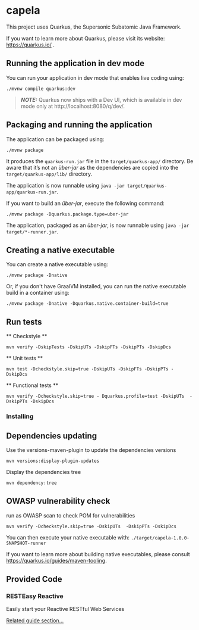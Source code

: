 # capela

This project uses Quarkus, the Supersonic Subatomic Java Framework.

If you want to learn more about Quarkus, please visit its website: https://quarkus.io/ .

## Running the application in dev mode

You can run your application in dev mode that enables live coding using:

```shell script
./mvnw compile quarkus:dev
```

> **_NOTE:_**  Quarkus now ships with a Dev UI, which is available in dev mode only at http://localhost:8080/q/dev/.

## Packaging and running the application

The application can be packaged using:

```shell script
./mvnw package
```

It produces the `quarkus-run.jar` file in the `target/quarkus-app/` directory.
Be aware that it’s not an _über-jar_ as the dependencies are copied into the `target/quarkus-app/lib/` directory.

The application is now runnable using `java -jar target/quarkus-app/quarkus-run.jar`.

If you want to build an _über-jar_, execute the following command:

```shell script
./mvnw package -Dquarkus.package.type=uber-jar
```

The application, packaged as an _über-jar_, is now runnable using `java -jar target/*-runner.jar`.

## Creating a native executable

You can create a native executable using:

```shell script
./mvnw package -Dnative
```

Or, if you don't have GraalVM installed, you can run the native executable build in a container using:

```shell script
./mvnw package -Dnative -Dquarkus.native.container-build=true 
```

## Run tests

** Checkstyle **

```shell script
mvn verify -DskipTests -DskipUTs -DskipFTs -DskipPTs -DskipDcs
```

** Unit tests **

```shell script
mvn test -Dcheckstyle.skip=true -DskipUTs -DskipFTs -DskipPTs -DskipDcs
```

** Functional tests **

```shell script
mvn verify -Dcheckstyle.skip=true - Dquarkus.profile=test -DskipUTs  -DskipPTs -DskipDcs
```

### Installing

## Dependencies updating

Use the versions-maven-plugin to update the dependencies versions

```shell script
mvn versions:display-plugin-updates
```

Display the dependencies tree

```shell script
mvn dependency:tree
```

## OWASP vulnerability check

run as OWASP scan to check POM for vulnerabilities

```shell script
mvn verify -Dcheckstyle.skip=true -DskipUTs  -DskipPTs -DskipDcs
```

You can then execute your native executable with: `./target/capela-1.0.0-SNAPSHOT-runner`

If you want to learn more about building native executables, please consult https://quarkus.io/guides/maven-tooling.

## Provided Code

### RESTEasy Reactive

Easily start your Reactive RESTful Web Services

[Related guide section...](https://quarkus.io/guides/getting-started-reactive#reactive-jax-rs-resources)
